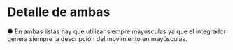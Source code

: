 # Detalle de ambas

● En ambas listas hay que utilizar siempre mayúsculas ya que el integrador genera siempre la descripción del movimiento en mayúsculas.
